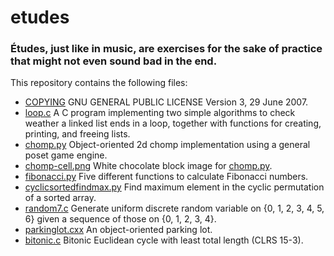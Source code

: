 # etudes

### Études, just like in music, are exercises for the sake of practice that might not even sound bad in the end.

This repository contains the following files:

- [COPYING](COPYING) GNU GENERAL PUBLIC LICENSE Version 3, 29 June 2007.
- [loop.c](loop.c) A C program implementing two simple algorithms to check weather a linked list ends in a loop, together with functions for creating, printing, and freeing lists.
- [chomp.py](chomp.py) Object-oriented 2d chomp implementation using a general poset game engine.
- [chomp-cell.png](chomp-cell.png) White chocolate block image for [chomp.py](chomp.py).
- [fibonacci.py](fibonacci.py) Five different functions to calculate Fibonacci numbers.
- [cyclicsortedfindmax.py](cyclicsortedfindmax.py) Find maximum element in the cyclic permutation of a sorted array.
- [random7.c](random7.c) Generate uniform discrete random variable on {0, 1, 2, 3, 4, 5, 6} given a sequence of those on {0, 1, 2, 3, 4}.
- [parkinglot.cxx](parkinglot.cxx) An object-oriented parking lot.
- [bitonic.c](bitonic.c) Bitonic Euclidean cycle with least total length (CLRS 15-3).

